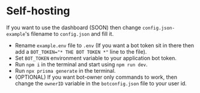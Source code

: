 # Self-hosting

If you want to use the dashboard (SOON) then change `config.json-example`'s filename to `config.json` and fill it.

-   Rename `example.env` file to `.env` (If you want a bot token sit in there then add a `BOT_TOKEN="* THE BOT TOKEN *"` line to the file).
-   Set `BOT_TOKEN` environment variable to your application bot token.
-   Run `npm i` in the terminal and start using `npm run dev`.
-   Run `npx prisma generate` in the terminal.
-   (OPTIONAL) If you want bot-owner only commands to work, then change the `ownerID` variable in the `botconfig.json` file to your user id.
